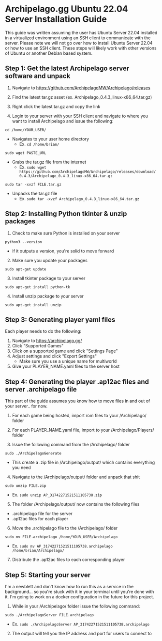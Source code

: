 # Archipelago.gg Ubuntu 22.04 Server Installation Guide
This guide was written assuming the user has Ubuntu Server 22.04 installed in a virtualized environment using an SSH client to communicate with the server. 
Please note we will not go over how to install Ubuntu Server 22.04 or how to use an SSH client. These steps will likely work with other versions of Ubuntu
or another Debian based system.

## Step 1: Get the latest Archipelago server software and unpack

1. Navigate to https://github.com/ArchipelagoMW/Archipelago/releases

2. Find the latest tar.gz asset (ex. Archipelago_0.4.3_linux-x86_64.tar.gz)

3. Right click the latest tar.gz and copy the link

4. Login to your server with your SSH client and navigate to where you want to install Archipelago and issue the following:
```
cd /home/YOUR_USER/
```
* Navigates to your user home directory
  - Ex. ```cd /home/brian/```
```
sudo wget PASTE_URL
```
* Grabs the tar.gz file from the internet
  - Ex. ```sudo wget https://github.com/ArchipelagoMW/Archipelago/releases/download/0.4.3/Archipelago_0.4.3_linux-x86_64.tar.gz```
```
sudo tar -xvzf FILE.tar.gz
```
* Unpacks the tar.gz file
  - Ex. ```sudo tar -xvzf Archipelago_0.4.3_linux-x86_64.tar.gz```
 
## Step 2: Installing Python tkinter & unzip packages

1. Check to make sure Python is installed on your server
```
python3 --version
```
* If it outputs a version, you're solid to move forward

2. Make sure you update your packages
```
sudo apt-get update
```

3. Install tkinter package to your server
```
sudo apt-get install python-tk
```

4. Install unzip package to your server
```
sudo apt-get install unzip
```

## Step 3: Generating player yaml files
Each player needs to do the following:

1. Navigate to https://archipelago.gg/
2. Click "Supported Games"
3. Click on a supported game and click "Settings Page"
4. Adjust settings and click "Export Settings"
   - Make sure you use a unique name for multiworld
5. Give your PLAYER_NAME.yaml files to the server host

## Step 4: Generating the player .ap12ac files and server .archipelago file
This part of the guide assumes you know how to move files in and out of your server.. for now.

1. For each game being hosted, import rom files to your /Archipelago/ folder

2. For each PLAYER_NAME.yaml file, import to your /Archipelago/Players/ folder

3. Issue the following command from the /Archipelago/ folder
```
sudo ./ArchipelagoGenerate
```
* This create a .zip file in /Archipelago/output/ which contains everything you need

4. Navigate to the /Archipelago/output/ folder and unpack that shit
```
sudo unzip FILE.zip
```
* Ex. ```sudo unzip AP_31742271521511105738.zip```

5. The folder /Archipelago/output/ now contains the following files
* .archipelago file for the server
* .ap12ac files for each player

6. Move the .archipelago file to the /Archipelago/ folder
```
sudo mv FILE.archipelago /home/YOUR_USER/Archipelago
```
* Ex. ```sudo mv AP_31742271521511105738.archipelago /home/brian/Archipelago/```

7. Distribute the .ap12ac files to each corresponding player

## Step 5: Starting your server
I'm a newblett and don't know how to run this as a service in the background... so you're stuck with it in your terminal until you're done with it. I'm going to work on a docker configuration in the future for this project.

1. While in your /Archipelago/ folder issue the following command:
```
sudo ./ArchipelagoServer FILE.archipelago
```
* Ex. ```sudo ./ArchipelagoServer AP_31742271521511105738.archipelago```

2. The output will tell you the IP address and port for users to connect to
